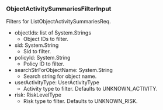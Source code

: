 ### ObjectActivitySummariesFilterInput
Filters for ListObjectActivitySummariesReq.

- objectIds: list of System.Strings
  - Object IDs to filter.
- sid: System.String
  - Sid to filter.
- policyId: System.String
  - Policy ID to filter.
- searchStrForObjectName: System.String
  - Search string for object name.
- userActivityType: UserActivityType
  - Activity type to filter. Defaults to UNKNOWN_ACTIVITY.
- risk: RiskLevelType
  - Risk type to filter. Defaults to UNKNOWN_RISK.
